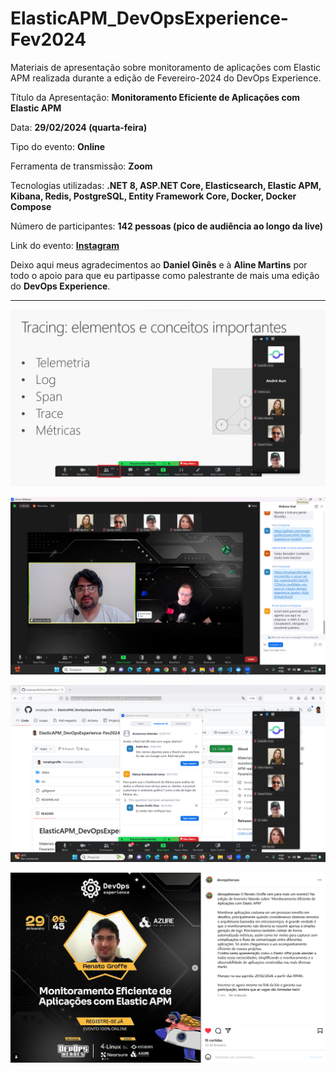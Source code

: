 # ElasticAPM_DevOpsExperience-Fev2024
Materiais de apresentação sobre monitoramento de aplicações com Elastic APM realizada durante a edição de Fevereiro-2024 do DevOps Experience.

Título da Apresentação: **Monitoramento Eficiente de Aplicações com Elastic APM**

Data: **29/02/2024 (quarta-feira)**

Tipo do evento: **Online**

Ferramenta de transmissão: **Zoom**

Tecnologias utilizadas: **.NET 8, ASP.NET Core, Elasticsearch, Elastic APM, Kibana, Redis, PostgreSQL, Entity Framework Core, Docker, Docker Compose**

Número de participantes: **142 pessoas (pico de audiência ao longo da live)**

Link do evento: [**Instagram**](https://www.instagram.com/p/C3tKQoGuBGl/?img_index=1)

Deixo aqui meus agradecimentos ao **Daniel Ginês** e à **Aline Martins** por todo o apoio para que eu partipasse como palestrante de mais uma edição do **DevOps Experience**.

---

![Palestrando](img/audiencia.png)

![Palestrando](img/e-06.png)

![Palestrando](img/e-04.png)

![Banner](img/banner.png)
